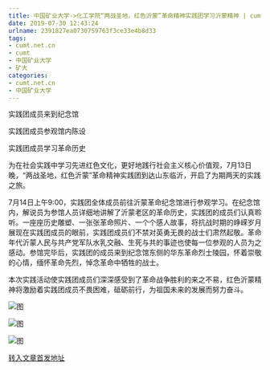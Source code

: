 ```yaml
---
title: 中国矿业大学->化工学院“两战圣地，红色沂蒙”革命精神实践团学习沂蒙精神 | cumt.net.cn
date: 2019-07-30 12:43:24
urlname: 2391827ea0730759763f3ce33e4b8d33
tags: 
- cumt.net.cn
- cumt
- 中国矿业大学
- 矿大
categories:
- cumt.net.cn
- 中国矿业大学
---
```



实践团成员来到纪念馆

实践团成员参观馆内陈设

实践团成员学习革命历史

为在社会实践中学习先进红色文化，更好地践行社会主义核心价值观，7月13日晚，“两战圣地，红色沂蒙”革命精神实践团到达山东临沂，开启了为期两天的实践之旅。

7月14日上午9:00，实践团全体成员前往沂蒙革命纪念馆进行参观学习。在纪念馆内，解说员为参馆人员详细地讲解了沂蒙老区的革命历史，实践团的成员们认真聆听。一座座历史雕塑、一张张革命照片、一个个感人故事，将抗战时期的峥嵘岁月展现在实践团成员的眼前，实践团成员们不禁对英勇无畏的战士们肃然起敬。革命年代沂蒙人民与共产党军队水乳交融、生死与共的事迹也使每一位参观的人员为之感动。参馆完毕后，实践团的成员来到纪念馆东侧的华东革命烈士陵园，怀着崇敬的心情，缅怀革命先烈，悼念革命中牺牲的战士。

本次实践活动使实践团成员们深深感受到了革命战争胜利的来之不易，红色沂蒙精神将激励着实践团成员不畏困难，砥砺前行，为祖国未来的发展而努力奋斗。



![图](http://xwzx.cumt.edu.cn/_upload/article/images/35/8b/790802684f51b8ce71f5607f763e/3c7cd0c3-3d0e-4864-929d-2480d6ea3d54.jpg)

![图](http://xwzx.cumt.edu.cn/_upload/article/images/35/8b/790802684f51b8ce71f5607f763e/ff84e58b-2239-4b8e-ac5b-2b3adfe48bf7.jpg)

![图](http://xwzx.cumt.edu.cn/_upload/article/images/35/8b/790802684f51b8ce71f5607f763e/180343dc-8d6a-4f05-9fa6-b9cc8063cedb.jpg)

[转入文章首发地址](http://xwzx.cumt.edu.cn/27/95/c523a534421/page.htm)